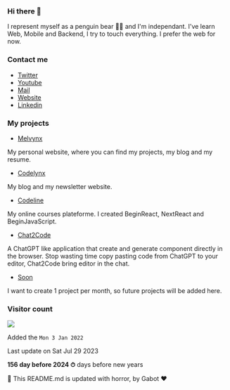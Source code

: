 ### Hi there 👋

I represent myself as a penguin bear 🐧🐻 and I'm independant. I've learn Web, Mobile and Backend, I try to touch everything. I prefer the web for now.

### Contact me

- [Twitter](https://twitter.com/melvynxdev)
- [Youtube](https://www.youtube.com/channel/UC5HDIVwuqoIuKKw-WbQ4CvA)
- [Mail](mailto:contact@melvynx.com)
- [Website](https://melvynx.com)
- [Linkedin](https://www.linkedin.com/in/melvyn-malherbe/)

### My projects

- [Melvynx](https://melvynx.com)

My personal website, where you can find my projects, my blog and my resume.

- [Codelynx](https://codelynx.dev)

My blog and my newsletter website.

- [Codeline](https://app.codelynx.dev)

My online courses plateforme. I created BeginReact, NextReact and BeginJavaScript.

- [Chat2Code](https://chat2code.dev)

A ChatGPT like application that create and generate component directly in the browser. Stop wasting time copy pasting code from ChatGPT to your editor, Chat2Code bring editor in the chat.

- [Soon](https://soon.com)

I want to create 1 project per month, so future projects will be added here.

### Visitor count

<img src="https://profile-counter.glitch.me/Melvynx/count.svg" />

Added the `Mon 3 Jan 2022`

Last update on Sat Jul 29 2023

**156 day before 2024 ⏱** days before new years

🤖 This README.md is updated with horror, by Gabot ❤️
